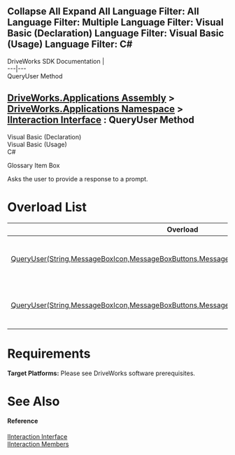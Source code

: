 Collapse All Expand All Language Filter: All  Language Filter: Multiple  Language Filter: Visual Basic (Declaration) Language Filter: Visual Basic (Usage) Language Filter: C#  
---  
DriveWorks SDK Documentation  |   
---|---  
QueryUser Method   
  
[DriveWorks.Applications Assembly](topic13.md) > [DriveWorks.Applications Namespace](topic16.md) > [IInteraction Interface](topic321.md) : QueryUser Method  
---  
  
Visual Basic (Declaration)    
Visual Basic (Usage)    
C# 

Glossary Item Box

Asks the user to provide a response to a prompt. 

# Overload List

Overload| Description  
---|---  
[QueryUser(String,MessageBoxIcon,MessageBoxButtons,MessageBoxDefaultButton,DialogResult)](topic327.md)| Asks the user to provide a response to a prompt.   
[QueryUser(String,MessageBoxIcon,MessageBoxButtons,MessageBoxDefaultButton,DialogResult,String)](topic328.md)| Asks the user to provide a response to a prompt.   
  
# Requirements

**Target Platforms:** Please see DriveWorks software prerequisites.

# See Also

#### Reference

[IInteraction Interface](topic321.md)   
[IInteraction Members](topic322.md)



